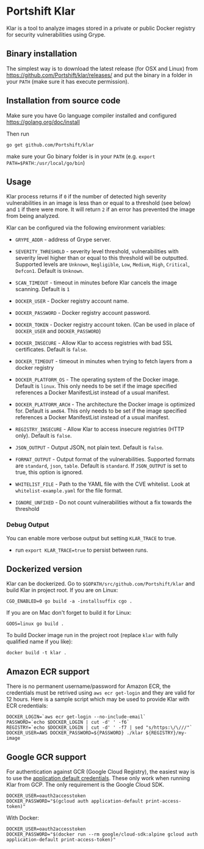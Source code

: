 # Portshift Klar

Klar is a tool to analyze images stored in a private or public  Docker registry for security vulnerabilities using Grype.

## Binary installation

The simplest way is to download the latest release (for OSX and Linux) from https://github.com/Portshift/klar/releases/ and put the binary in a folder in your `PATH` (make sure it has execute permission).

## Installation from source code

Make sure you have Go language compiler installed and configured https://golang.org/doc/install

Then run

    go get github.com/Portshift/klar

make sure your Go binary folder is in your `PATH` (e.g. `export PATH=$PATH:/usr/local/go/bin`)


## Usage

Klar process returns if `0` if the number of detected high severity vulnerabilities in an image is less than or equal to a threshold (see below) and `1` if there were more. It will return `2` if an error has prevented the image from being analyzed.

Klar can be configured via the following environment variables:

* `GRYPE_ADDR` - address of Grype server.

* `SEVERITY_THRESHOLD` - severity level threshold, vulnerabilities with severity level higher than or equal to this threshold
will be outputted. Supported levels are `Unknown`, `Negligible`, `Low`, `Medium`, `High`, `Critical`, `Defcon1`.
Default is `Unknown`.
  
* `SCAN_TIMEOUT` - timeout in minutes before Klar cancels the image scanning. Default is `1`

* `DOCKER_USER` - Docker registry account name.

* `DOCKER_PASSWORD` - Docker registry account password.

* `DOCKER_TOKEN` - Docker registry account token. (Can be used in place of `DOCKER_USER` and `DOCKER_PASSWORD`)

* `DOCKER_INSECURE` - Allow Klar to access registries with bad SSL certificates. Default is `false`.

* `DOCKER_TIMEOUT` - timeout in minutes when trying to fetch layers from a docker registry

* `DOCKER_PLATFORM_OS` - The operating system of the Docker image. Default is `linux`. This only needs to be set if the image specified references a Docker ManifestList instead of a usual manifest.

* `DOCKER_PLATFORM_ARCH` - The architecture the Docker image is optimized for. Default is `amd64`. This only needs to be set if the image specified references a Docker ManifestList instead of a usual manifest.

* `REGISTRY_INSECURE` - Allow Klar to access insecure registries (HTTP only). Default is `false`.

* `JSON_OUTPUT` - Output JSON, not plain text. Default is `false`.

* `FORMAT_OUTPUT` - Output format of the vulnerabilities. Supported formats are `standard`, `json`, `table`. Default is `standard`. If `JSON_OUTPUT` is set to true, this option is ignored.

* `WHITELIST_FILE` - Path to the YAML file with the CVE whitelist. Look at `whitelist-example.yaml` for the file format.

* `IGNORE_UNFIXED` - Do not count vulnerabilities without a fix towards the threshold

### Debug Output
You can enable more verbose output but setting `KLAR_TRACE` to true.
* run `export KLAR_TRACE=true` to persist between runs.

## Dockerized version

Klar can be dockerized. Go to `$GOPATH/src/github.com/Portshift/klar` and build Klar in project root. If you are on Linux:

    CGO_ENABLED=0 go build -a -installsuffix cgo .

If you are on Mac don't forget to build it for Linux:

    GOOS=linux go build .

To build Docker image run in the project root (replace `klar` with fully qualified name if you like):

    docker build -t klar .

## Amazon ECR support
There is no permanent username/password for Amazon ECR, the credentials must be retrived using `aws ecr get-login` and they are valid for 12 hours. Here is a sample script which may be used to provide Klar with ECR credentials:

    DOCKER_LOGIN=`aws ecr get-login --no-include-email`
    PASSWORD=`echo $DOCKER_LOGIN | cut -d' ' -f6`
    REGISTRY=`echo $DOCKER_LOGIN | cut -d' ' -f7 | sed "s/https:\/\///"`
    DOCKER_USER=AWS DOCKER_PASSWORD=${PASSWORD} ./klar ${REGISTRY}/my-image

## Google GCR support
For authentication against GCR (Google Cloud Registry), the easiest way is to use the [application default credentials](https://developers.google.com/identity/protocols/application-default-credentials). These only work when running Klar from GCP. The only requirement is the Google Cloud SDK.

    DOCKER_USER=oauth2accesstoken
    DOCKER_PASSWORD="$(gcloud auth application-default print-access-token)"

With Docker:

    DOCKER_USER=oauth2accesstoken
    DOCKER_PASSWORD="$(docker run --rm google/cloud-sdk:alpine gcloud auth application-default print-access-token)"
